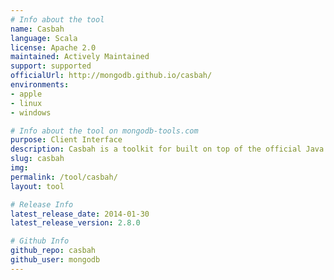 ```yaml
---
# Info about the tool
name: Casbah
language: Scala
license: Apache 2.0
maintained: Actively Maintained
support: supported
officialUrl: http://mongodb.github.io/casbah/
environments:
- apple
- linux
- windows

# Info about the tool on mongodb-tools.com
purpose: Client Interface
description: Casbah is a toolkit for built on top of the official Java driver with better integration for Scala applications.
slug: casbah
img: 
permalink: /tool/casbah/
layout: tool

# Release Info
latest_release_date: 2014-01-30
latest_release_version: 2.8.0

# Github Info
github_repo: casbah
github_user: mongodb
---
```



